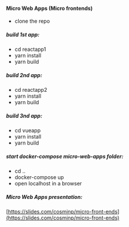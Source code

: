 #### Micro Web Apps (Micro frontends)
- clone the repo

##### build 1st app:
- cd reactapp1
- yarn install
- yarn build

##### build 2nd app:
- cd reactapp2
- yarn install 
- yarn build

##### build 3nd app:
- cd vueapp
- yarn install 
- yarn build

##### start docker-compose micro-web-apps folder:
- cd ..
- docker-compose up
- open localhost in a browser
  
##### Micro Web Apps presentation:
[https://slides.com/cosminp/micro-front-ends](https://slides.com/cosminp/micro-front-ends)
